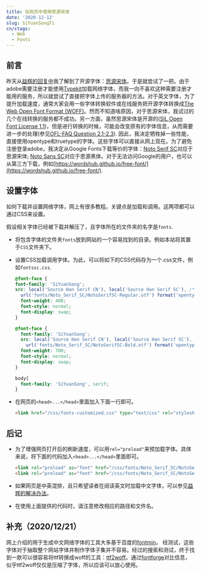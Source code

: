 ```yaml
---
title: 在网页中使用思源宋体
date: '2020-12-12'
slug: SiYuanSongTi
cn/ctags:
  - Web
  - Fonts
---
```


## 前言

昨天从[益辉的回复中](https://d.cosx.org/d/421962-yihuicss/6)我了解到了开源字体：[思源宋体](https://source.typekit.com/source-han-serif/cn/)。于是就尝试了一把。由于adobe需要注册才能使用[Typekit](https://fonts.adobe.com/typekit)加载网络字体，而我一向不喜欢这种需要注册才能用的服务，所以就尝试了直接把字体上传的服务器的方法。对于英文字体，为了提升加载速度，通常大家会用一些字体转换软件或在线服务把开源字体转换成[The Web Open Font Format (WOFF)](https://developer.mozilla.org/en-US/docs/Web/Guide/WOFF)。然而不知道啥原因，对于思源宋体，我试过的几个在线转换的服务都不成功。另一方面，虽然思源宋体是开源的([SIL Open Font License 1.1](https://github.com/adobe-fonts/source-han-serif/blob/master/LICENSE.txt))，但是进行转换的时候，可能会改变原有的字体信息，从而需要进一步的处理(参见[OFL-FAQ Question 2.1-2.3](https://scripts.sil.org/cms/scripts/page.php?item_id=OFL-FAQ_web#1b11b702)). 因此，我决定牺牲掉一些性能，直接使用opentype和truetype的字体。这些字体可以直接从网上现在。为了避免注册登录adobe，我决定从Google Fonts下载等价的字体：[Noto Serif SC](https://fonts.google.com/specimen/Noto+Serif+SC#standard-styles)对应于思源宋体; [Noto Sans SC](https://fonts.google.com/specimen/Noto+Sans+SC)对应于思源黑体。对于无法访问Google的用户，也可以从第三方下载，例如[https://wordshub.github.io/free-font/](https://wordshub.github.io/free-font/).

## 设置字体

如何下载并设置网络字体，网上有很多教程。关键点是加载和调用。这两项都可以通过CSS来设置。

假设相关字体已经被下载并解压了，且字体所在的文件夹的名字是`fonts`.

- 将包含字体的文件夹`fonts`放到网站的一个容易找到的目录。例如本站将其置于`CSS`文件夹下。

- 设置CSS加载调用字体。为此，可以将如下的CSS代码存为一个.css文件，例如`fontssc.css`.

  ```css
  @font-face {
  font-family: 'SiYuanSong';
  src: local('Source Han Serif CN'), local('Source Han Serif SC'), /*如果可能，调用本地字体*/
    url('fonts/Noto_Serif_SC/NotoSerifSC-Regular.otf') format('opentype');
    font-weight: 400;
    font-style: normal;
    font-display: swap;
  }

  @font-face {
    font-family: 'SiYuanSong';
    src: local('Source Han Serif CN'), local('Source Han Serif SC'), /*如果可能，调用本地字体*/
      url('fonts/Noto_Serif_SC/NotoSerifSC-Bold.otf') format('opentype');
    font-weight: 700;
    font-style: normal;
    font-display: swap;
  }

  body{
    font-family: 'SiYuanSong', serif;
  }
  ```

- 在网页的`<head>...</head>`里面加入下面一行即可。
  
  ```html
  <link href="/css/fonts-customized.css" type="text/css" rel="stylesheet"/>
  ```

## 后记

- 为了增强网页打开后的刷新速度，可以用`rel="preload"`来预加载字体。具体来说，将下面的代码加入`<head>...</head>`里面即可。
  
  ```html
  <link rel="preload" as="font" href="/css/fonts/Noto_Serif_SC/NotoSerifSC-Regular.otf" type="font/otf" crossorigin="anonymous">
  <link rel="preload" as="font" href="/css/fonts/Noto_Serif_SC/NotoSerifSC-Bold.otf" type="font/otf" crossorigin="anonymous">
  ```

- 如果网页是中英混排，且只希望读者在阅读英文时加载中文字体，可以参见[益辉的解决办法](https://yihui.org/cn/2017/04/source-han-serif/#fn:-1)。

- 在使用上面提供的代码时，请注意修改相应的路径和文件名。

## 补充（2020/12/21）

网上介绍的用于生成中文网络字体的工具大多基于百度的[fontmin](https://github.com/ecomfe/fontmin)。 经测试，这些字体对于抽取整个网站字体并制作字体子集并不容易。经过的搜索和测试，终于找到一款可以很容易将ttf转换成woff的工具：[ttf2woff](https://github.com/fontello/ttf2woff)。通过[fontforge](https://github.com/fontforge/fontforge)对比信息，似乎ttf2woff仅仅是压缩了字体，所以应该可以放心使用。
